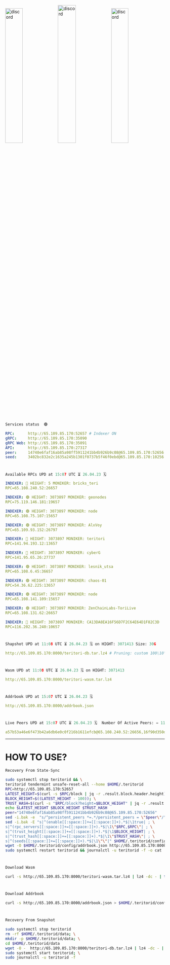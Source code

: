 [<img src='https://user-images.githubusercontent.com/83868103/215836529-812ac1b8-029f-4f5d-bb72-8539c308b0f4.png' alt='discord'  width='33%'>](https://github.com/romanv1812/Teritori/blob/main/data/mainnet_guide.md)[<img src='https://user-images.githubusercontent.com/83868103/215836572-1ace2f52-bfa5-452a-a9bd-1382169bc8f2.png' alt='discord'  width='33.39%'>](https://restake.app/teritori/torivaloper1qy38xmcrnht0kt5c5fryvl8llrpdwer6atxj5u/stake)[<img src='https://user-images.githubusercontent.com/83868103/215836599-cb1990d2-2e43-4fc2-898a-c373bcb64677.png' alt='discord'  width='33%'>](https://restake.app/teritori/torivaloper1qy38xmcrnht0kt5c5fryvl8llrpdwer6atxj5u/stake)
```python
Services status  🟢
```
```YAML
RPC:      http://65.109.85.170:52657 # Indexer ON
gRPC:     http://65.109.85.170:35090
gRPC Web: http://65.109.85.170:35091
API:      http://65.109.85.170:27317
peer:     14740e6faf16ab85a98ff5911241bb4b926b9c08@65.109.85.170:52656
seed:     3402bc832e2c1635a245b1301f0737b5f46f0ebd@65.109.85.170:10256
```
#
```python
Available RPCs UPD at 15:07 UTC ⏳ 26.04.23 🗓️ 
```
```YAML
INDEXER: 🔴 HEIGHT: 5 MONIKER: bricks_teri
RPC=65.108.240.52:26657

INDEXER: 🟢 HEIGHT: 3073897 MONIKER: geonodes
RPC=75.119.146.181:19657

INDEXER: 🟢 HEIGHT: 3073897 MONIKER: node
RPC=65.108.75.107:15657

INDEXER: 🟢 HEIGHT: 3073897 MONIKER: AlxVoy
RPC=65.109.93.152:26797

INDEXER: 🔴 HEIGHT: 3073897 MONIKER: teritori
RPC=141.94.193.12:13657

INDEXER: 🔴 HEIGHT: 3073897 MONIKER: cyberG
RPC=141.95.65.26:27737

INDEXER: 🟢 HEIGHT: 3073897 MONIKER: lesnik_utsa
RPC=65.108.6.45:36657

INDEXER: 🟢 HEIGHT: 3073897 MONIKER: chaos-01
RPC=54.36.62.225:13657

INDEXER: 🟢 HEIGHT: 3073897 MONIKER: node
RPC=65.108.141.109:15657

INDEXER: 🟢 HEIGHT: 3073897 MONIKER: ZenChainLabs-ToriLive
RPC=65.108.131.62:26657

INDEXER: 🔴 HEIGHT: 3073897 MONIKER: CA13DA8EA16F56D7F2C64E64D1F82C3D
RPC=116.202.36.240:10657

```
#
```python
Shapshot UPD at 11:08 UTC ⏳ 26.04.23 🗓️ on HIGHT: 3071413 Size: 30G
```
```YAML
http://65.109.85.170:8000/teritori-db.tar.lz4 # Pruning: custom 100\10\100 Indexer kv
```
#
```python
Wasm UPD at 11:08 UTC ⏳ 26.04.23 🗓️ on HIGHT: 3071413
```
```YAML
http://65.109.85.170:8000/teritori-wasm.tar.lz4
```
#
```python
Addrbook UPD at 15:07 UTC ⏳ 26.04.23 🗓️ 
```
```YAML
http://65.109.85.170:8000/addrbook.json
```
#
```python
Live Peers UPD at 15:07 UTC ⏳ 26.04.23 🗓️  Number Of Active Peers: = 11
```
```YAML
a57b53a46e6f473b42a6db6e0c0f216b1611efcb@65.108.240.52:26656,16f90d350de14a596ebdc683ce5e703c14e40bb3@75.119.146.181:19656,4cef2b81f82420434c6ce0dc43ca04ad18ef773f@65.108.75.107:15656,6ef7a8bc7a3cc0856594f12570e8f2282a099dcf@65.109.93.152:26796,317d9a102d4a04337c65571c18df0e98269dce87@141.94.193.12:13656,e3b906fefa58783395fcf72086c698707908a558@141.95.65.26:27736,46b7ae20e3cc4264076a91c3601f3894a021a80d@65.108.6.45:36656,10a19941e819a9a89873398b1d52794929d245a0@54.36.62.225:13656,5cabaab828aea4bcc60e20c5a87b469c43023557@65.108.141.109:15656,8e9624292123624e4eddc3f43189f08a0424127e@65.108.131.62:26656,d40face481bc00a617d9a29c39be412a776e28c2@116.202.36.240:10656
```
---
# HOW TO USE?
```python
Recovery From State-Sync
```
```bash
sudo systemctl stop teritorid && \
teritorid tendermint unsafe-reset-all --home $HOME/.teritorid
RPC=http://65.109.85.170:52657
LATEST_HEIGHT=$(curl -s $RPC/block | jq -r .result.block.header.height); \
BLOCK_HEIGHT=$((LATEST_HEIGHT - 100)); \
TRUST_HASH=$(curl -s "$RPC/block?height=$BLOCK_HEIGHT" | jq -r .result.block_id.hash)
echo $LATEST_HEIGHT $BLOCK_HEIGHT $TRUST_HASH
peer="14740e6faf16ab85a98ff5911241bb4b926b9c08@65.109.85.170:52656"
sed -i.bak -e  "s/^persistent_peers *=.*/persistent_peers = \"$peer\"/" $HOME/.teritorid/config/config.toml
sed -i.bak -E "s|^(enable[[:space:]]+=[[:space:]]+).*$|\1true| ; \
s|^(rpc_servers[[:space:]]+=[[:space:]]+).*$|\1\"$RPC,$RPC\"| ; \
s|^(trust_height[[:space:]]+=[[:space:]]+).*$|\1$BLOCK_HEIGHT| ; \
s|^(trust_hash[[:space:]]+=[[:space:]]+).*$|\1\"$TRUST_HASH\"| ; \
s|^(seeds[[:space:]]+=[[:space:]]+).*$|\1\"\"|" $HOME/.teritorid/config/config.toml
wget -O $HOME/.teritorid/config/addrbook.json http://65.109.85.170:8000/addrbook.json
sudo systemctl restart teritorid && journalctl -u teritorid -f -o cat
```
#
```python
Download Wasm
```
```bash
curl -s http://65.109.85.170:8000/teritori-wasm.tar.lz4 | lz4 -dc - | tar -xf - -C $HOME/.teritorid/data
```
#
```python
Download Addrbook
```
```bash
curl -s http://65.109.85.170:8000/addrbook.json > $HOME/.teritorid/config/addrbook.json
```
#
```python
Recovery From Snapshot
```
```bash
sudo systemctl stop teritorid
rm -rf $HOME/.teritorid/data; \
mkdir -p $HOME/.teritorid/data; \
cd $HOME/.teritorid/data
wget -O -  http://65.109.85.170:8000/teritori-db.tar.lz4 | lz4 -dc - | tar -xf - -C $HOME/.teritorid
sudo systemctl start teritorid; \
sudo journalctl -u teritorid -f
```
